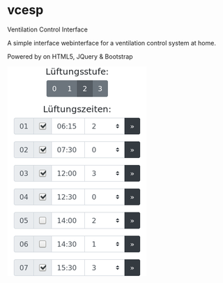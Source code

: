 # vcesp
Ventilation Control Interface

A simple interface webinterface for a ventilation control system at home.

Powered by on HTML5, JQuery & Bootstrap

![Alt text](screenshot_vcesp.png?raw=true "Screenshot vcesp")
